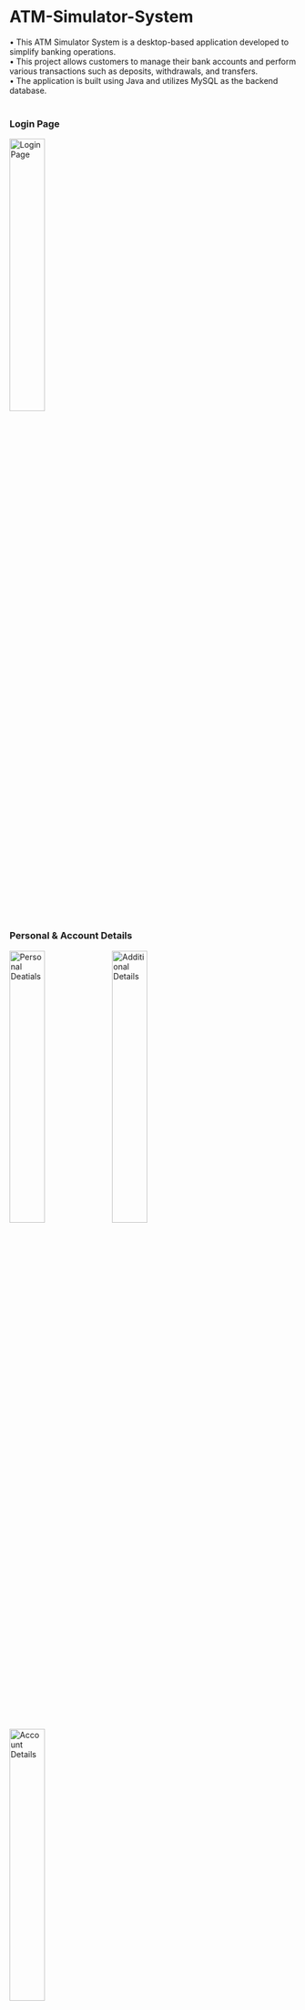 # ATM-Simulator-System
•	This ATM Simulator System is a desktop-based application developed to simplify banking operations. <br>
•	This project allows customers to manage their bank accounts and perform various transactions such as deposits,    withdrawals, and transfers.<br>
•	The application is built using Java and utilizes MySQL as the backend database. <br>
<br>
<h3>Login Page</h3>
<img src="https://user-images.githubusercontent.com/111049326/234774441-8401c557-106f-4c43-ad5a-14e23013d862.png" alt="Login Page"style="width:35%">
<h3>Personal & Account Details</h3>
<img src="https://user-images.githubusercontent.com/111049326/234778694-04820576-c396-4e3e-a831-ae08426b3b3a.png" alt="Personal Deatials" style="width:35%">
<img src="https://user-images.githubusercontent.com/111049326/234774463-77608887-c859-4a92-a0d5-08997c1f03fb.png" alt="Additional Details" style="width:35%">
<img src="https://user-images.githubusercontent.com/111049326/234774481-6742f6af-88bc-4204-b716-3b6c9ca7d06f.png" alt="Account Details" style="width:35%">
<h3>Transaction Page</h3>
<img src="https://user-images.githubusercontent.com/111049326/234774505-4ccbbcb5-3ced-4ae3-9782-164cc6551ca0.png" alt="" style="width:35%">
<h3>Deposit, Withdrawal, Balance Enquiry, Mini Statement , Fast Cash and Pin Change Operations</h3>

<img src="https://user-images.githubusercontent.com/111049326/234774488-c59a5ab1-6d98-49e8-9cae-98b5246d7e77.png" alt="Deposit" style="width:35%">
<img src="https://user-images.githubusercontent.com/111049326/234774514-d0d7ec28-c7f7-4c43-b169-52a189dfbae1.png" alt="Withdrawal" style="width:35%">
<img src="https://user-images.githubusercontent.com/111049326/234774521-17580056-b2c9-48cb-a48a-3f57b3833333.png" alt="Fast Cash" style="width:35%"">
<img src="https://user-images.githubusercontent.com/111049326/234774535-ce983255-0a85-44b4-9c71-e0bb6cf6c9ca.png" alt="Balance Enquiry" style="width:35%">
<img src="https://user-images.githubusercontent.com/111049326/234774553-b4c95395-1288-496f-8a65-24af2e493311.png" alt="Mini Statement" style="width:35%">
<img src="https://user-images.githubusercontent.com/111049326/234774571-76182b77-ed62-45ae-9499-f7e419b3146e.png" alt="Pin Change" style="width:35%">

